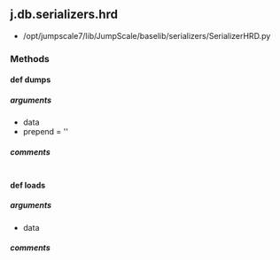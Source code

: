 ## j.db.serializers.hrd

- /opt/jumpscale7/lib/JumpScale/baselib/serializers/SerializerHRD.py

### Methods

#### def dumps 
##### arguments

- data
- prepend = ''

##### comments

```

```

#### def loads 
##### arguments

- data

##### comments

```

```

